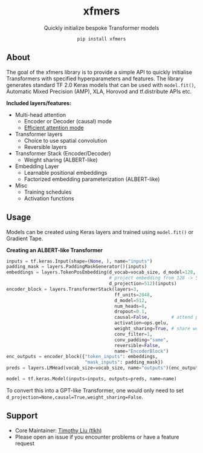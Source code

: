 <div align="center">
<h1>xfmers</h1>
    <p>Quickly initialize bespoke Transformer models</p>
    <code>pip install xfmers</code>
</div>

## About

The goal of the xfmers library is to provide a simple API to quickly initialise Transformers with specified hyperparameters and features. The library generates standard TF 2.0 Keras models that can be used with `model.fit()`, Automatic Mixed Precision (AMP), XLA, Horovod and tf.distribute APIs etc.

**Included layers/features:**

* Multi-head attention
  * Encoder or Decoder (causal) mode
  * [Efficient attention mode](https://arxiv.org/abs/1812.01243)
* Transformer layers
  * Choice to use spatial convolution
  * Reversible layers
* Transformer Stack (Encoder/Decoder)
  * Weight sharing (ALBERT-like)
* Embedding Layer
  * Learnable positional embeddings
  * Factorized embedding parameterization (ALBERT-like)
* Misc
  * Training schedules
  * Activation functions

## Usage

Models can be created using Keras layers and trained using `model.fit()` or Gradient Tape.

**Creating an ALBERT-like Transformer**

```python
inputs = tf.keras.Input(shape=(None, ), name="inputs")
padding_mask = layers.PaddingMaskGenerator()(inputs)
embeddings = layers.TokenPosEmbedding(d_vocab=vocab_size, d_model=128, pos_length=max_seq_len, scale=d_model**0.5,
                                      # project embedding from 128 -> 512
                                      d_projection=512)(inputs)
encoder_block = layers.TransformerStack(layers=3,
                                        ff_units=2048,
                                        d_model=512,
                                        num_heads=8,
                                        dropout=0.1,
                                        causal=False,        # attend pair-wise between all positons
                                        activation=ops.gelu,
                                        weight_sharing=True, # share weights between all encoder layers
                                        conv_filter=1,
                                        conv_padding="same",
                                        reversible=False,
                                        name="EncoderBlock")
enc_outputs = encoder_block({"token_inputs": embeddings,
                             "mask_inputs": padding_mask})
preds = layers.LMHead(vocab_size=vocab_size, name="outputs")(enc_outputs)

model = tf.keras.Model(inputs=inputs, outputs=preds, name=name)
```

To convert this into a GPT-like Transformer, one would only need to set `d_projection=None,causal=True,weight_sharing=False`.

## Support

* Core Maintainer: [Timothy Liu (tlkh)](https://github.com/tlkh)
* Please open an issue if you encounter problems or have a feature request

